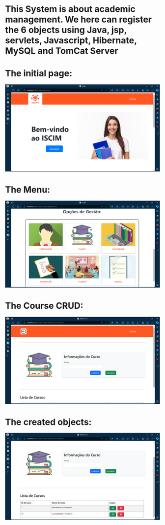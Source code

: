 <h1>This System is about academic management. We here can register the 6 objects using Java, jsp, servlets, Javascript, Hibernate, MySQL and TomCat Server</h1>

<div>
<h1>The initial page:</h1> 
</div>

![Imagem inicial](inicial.png)

<div>
<h1>The Menu:</h1> 
</div>

![Imagem menu](menu.png)

<div>
<h1>The Course CRUD:</h1> 
</div>

![Imagem curso](curso.png)

<div>
<h1>The created objects:</h1> 
</div>

![Imagem curso](curso-db.png)
